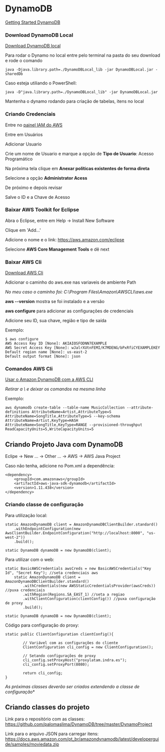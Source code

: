 
# DynamoDB

[Getting Started DynamoDB](https://docs.aws.amazon.com/pt_br/amazondynamodb/latest/developerguide/GettingStarted.Java.html)

### Download DynamoDB Local

[Download DynamoDB local](https://docs.aws.amazon.com/pt_br/amazondynamodb/latest/developerguide/DynamoDBLocal.DownloadingAndRunning.html)

Para rodar o Dynamo no local entre pelo terminal na pasta do seu download e rode o comando

	java -Djava.library.path=./DynamoDBLocal_lib -jar DynamoDBLocal.jar -sharedDb

Caso esteja utiliando o PowerShell:

	java -D"java.library.path=./DynamoDBLocal_lib" -jar DynamoDBLocal.jar
	
Mantenha o dynamo rodando para criação de tabelas, itens no local


### Criando Credenciais
Entre no [painel IAM do AWS](https://console.aws.amazon.com/iam/home#/home)

Entre em Usuários

Adicionar Usuario

Crie um nome de Usuario e marque a opção de **Tipo de Usuario**: Acesso Programático

Na próxima tela clique em **Anexar políticas existentes de forma direta**

Selecione a opção **Administrator Acess**

De próximo e depois revisar

Salve o ID e a Chave de Acesso

### Baixar AWS Toolkit for Eclipse

Abra o Eclipse, entre em Help → Install New Software

Clique em 'Add...'

Adicione o nome e o link: https://aws.amazon.com/eclipse 

Selecione **AWS Core Management Tools** e dê next

### Baixar AWS Cli

[Download AWS Cli](https://aws.amazon.com/pt/cli/)

Adicionar o caminho do aws.exe nas variaveis de ambiente Path

*No meu caso o caminho foi: C:\Program Files\Amazon\AWSCLI\aws.exe*

**aws --version** mostra se foi instalado e a versão

**aws configure** para adicionar as configurações de credenciais

Adicione seu ID, sua chave, região e tipo de saída

Exemplo:

	$ aws configure
	AWS Access Key ID [None]: AKIAIOSFODNN7EXAMPLE
	AWS Secret Access Key [None]: wJalrXUtnFEMI/K7MDENG/bPxRfiCYEXAMPLEKEY
	Default region name [None]: us-east-2
	Default output format [None]: json


### Comandos AWS Cli

[Usar o Amazon DynamoDB com a AWS CLI](https://docs.aws.amazon.com/pt_br/cli/latest/userguide/cli-services-dynamodb.html)

*Retirar a \ e deixar os comandos na mesma linha*

Exemplo:

	aws dynamodb create-table --table-name MusicCollection --attribute-definitions AttributeName=Artist,AttributeType=S AttributeName=SongTitle,AttributeType=S --key-schema AttributeName=Artist,KeyType=HASH AttributeName=SongTitle,KeyType=RANGE --provisioned-throughput ReadCapacityUnits=5,WriteCapacityUnits=5


## Criando Projeto Java com DynamoDB

Eclipe → New ... → Other ... → AWS → AWS Java Project 

Caso não tenha, adicione no Pom.xml a dependência:

	<dependency>
		<groupId>com.amazonaws</groupId>
		<artifactId>aws-java-sdk-dynamodb</artifactId>
		<version>1.11.438</version>
	</dependency>
	
### Criando classe de configuração 

Para utilização local: 

	static AmazonDynamoDB client = AmazonDynamoDBClientBuilder.standard()
		.withEndpointConfiguration(new AwsClientBuilder.EndpointConfiguration("http://localhost:8000", "us-west-2"))
		.build();

	static DynamoDB dynamoDB = new DynamoDB(client);
	
Para utilizar com o web:

	static BasicAWSCredentials awsCreds = new BasicAWSCredentials("Key Id", "Secret Key"); //seta credenciais aws
		static AmazonDynamoDB client = AmazonDynamoDBClientBuilder.standard()
			.withCredentials(new AWSStaticCredentialsProvider(awsCreds)) //puxa credenciais
			.withRegion(Regions.SA_EAST_1) //seta a regiao
			.withClientConfiguration(clientConfig()) //puxa configuração de proxy
			.build();
	
	static DynamoDB dynamoDB = new DynamoDB(client);
	
Código para configuração do proxy:

	static public ClientConfiguration clientConfig(){

			// Variável com as configurações do cliente
			ClientConfiguration cli_config = new ClientConfiguration();

			// Setando configurações de proxy
			cli_config.setProxyHost("proxylatam.indra.es");
			cli_config.setProxyPort(8080);

			return cli_config;
	}

*As próximas classes deverão ser criados extendendo a classe de configuração**

## Criando classes do projeto

Link para o repositório com as classes: https://github.com/palomaslima/DynamoDB/tree/master/DynamoProject

Link para o arquivo JSON para carregar itens: https://docs.aws.amazon.com/pt_br/amazondynamodb/latest/developerguide/samples/moviedata.zip
